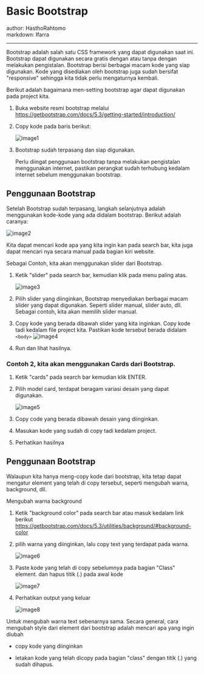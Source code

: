 # Basic Bootstrap

author: HasthoRahtomo   
markdown: Ifarra 

---

Bootstrap adalah salah satu CSS framework yang dapat digunakan saat ini.
Bootstrap dapat digunakan secara gratis dengan atau tanpa dengan
melakukan pengistalan. Bootstrap berisi berbagai macam kode yang siap
digunakan. Kode yang disediakan oleh bootstrap juga sudah bersifat
"responsive" sehingga kita tidak perlu mengaturnya kembali.

Berikut adalah bagaimana men-setting bootstrap agar dapat digunakan pada
project kita.

1. Buka website resmi bootstrap melalui
    <https://getbootstrap.com/docs/5.3/getting-started/introduction/>

2. Copy kode pada baris berikut:

    ![image1](https://github.com/Komandro-CCIT/Komandro-Archive/assets/125471579/e81ab87e-535b-4b05-b43f-2c04ca348625)


3. Bootstrap sudah terpasang dan siap digunakan.

    Perlu diingat penggunaan bootstrap tanpa melakukan pengistalan
    menggunakan internet, pastikan perangkat sudah terhubung kedalam
    internet sebelum menggunakan bootstrap.

## Penggunaan Bootstrap

Setelah Bootstrap sudah terpasang, langkah selanjutnya adalah
menggunakan kode-kode yang ada didalam bootstrap. Berikut adalah
caranya:

![image2](https://github.com/Komandro-CCIT/Komandro-Archive/assets/125471579/1ea00bad-66b6-4a43-8198-dfd5f6f27a23)


Kita dapat mencari kode apa yang kita ingin kan pada search bar, kita
juga dapat mencari nya secara manual pada bagian kiri website.

Sebagai Contoh, kita akan menggunakan slider dari Bootstrap.

1. Ketik "slider" pada search bar, kemudian klik pada menu paling atas.

    ![image3](https://github.com/Komandro-CCIT/Komandro-Archive/assets/125471579/2d456d9f-272e-4cf4-abe9-d4fa55095e85)

2. Pilih slider yang diinginkan, Bootstrap menyediakan berbagai macam
    slider yang dapat digunakan. Seperti slider manual, slider auto, dll.
    Sebagai contoh, kita akan memilih slider manual.

3. Copy kode yang berada dibawah slider yang kita inginkan. Copy kode
    tadi kedalam file project kita. Pastikan kode tersebut berada didalam
    `<body>`
    ![image4](https://github.com/Komandro-CCIT/Komandro-Archive/assets/125471579/8c349020-14e9-49c1-aca8-def924b51512)


5. Run dan lihat hasilnya.

### Contoh 2, kita akan menggunakan Cards dari Bootstrap.

1. Ketik "cards" pada search bar kemudian klik ENTER.

2. Pilih model card, terdapat beragam variasi desain yang dapat
digunakan.

    ![image5](https://github.com/Komandro-CCIT/Komandro-Archive/assets/125471579/95c5f5a0-ffb9-4201-91a1-dd63744a45ae)


3. Copy code yang berada dibawah desain yang diinginkan.

4. Masukan kode yang sudah di copy tadi kedalam project.

5. Perhatikan hasilnya

## Penggunaan Bootstrap 

Walaupun kita hanya meng-copy kode dari bootstrap, kita tetap dapat
mengatur element yang telah di copy tersebut, seperti mengubah warna,
background, dll.

Mengubah warna background

1. Ketik "background color" pada search bar atau masuk kedalam link berikut
<https://getbootstrap.com/docs/5.3/utilities/background/#background-color>

2. pilih warna yang diinginkan, lalu copy text yang terdapat pada
warna.

    ![image6](https://github.com/Komandro-CCIT/Komandro-Archive/assets/125471579/f3b638c9-d858-43d6-9fa1-8fbf41be3f57)


3. Paste kode yang telah di copy sebelumnya pada bagian "Class"
element. dan hapus titik (.) pada awal kode

    ![image7](https://github.com/Komandro-CCIT/Komandro-Archive/assets/125471579/b7819ad1-88ba-4138-a4d0-79f61a43fdfd)


4. Perhatikan output yang keluar

    ![image8](https://github.com/Komandro-CCIT/Komandro-Archive/assets/125471579/e1fd5b34-751c-4e02-89dc-999d86443da8)


Untuk mengubah warna text sebenarnya sama. Secara general, cara mengubah
style dari element dari bootstrap adalah mencari apa yang ingin diubah
- copy kode yang diinginkan

- letakan kode yang telah dicopy pada bagian "class" dengan titik (.)
yang sudah dihapus.
